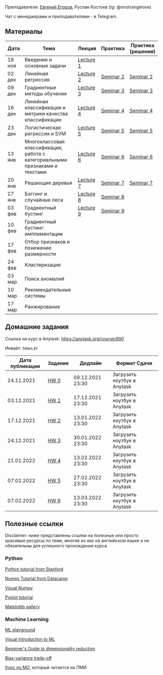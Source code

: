 
Преподаватели: [Евгений Егоров](https://evgenii-egorov.github.io/), Руслан Костоев (tg: @mrstrangeIove)

Чат с менеджерами и преподавателями - в Telegram.

## Материалы

| Дата | Тема | Лекция | Практика| Практика (решения) |
|------|------|--------|---------|--------------------|
|18 ноя|Введение и основные задачи| [Lecture 1](lectures/Lecture1) | | |
|02 дек|Линейная регрессия| [Lecture 2](lectures/Lecture2_lr.pdf) | [Seminar 2](practicals/sem_2_empty.ipynb) | [Seminar 2](practicals/sem_2_full.ipynb) | 
|09 дек|Градиентные методы обучения| [Lecture 3](lectures/Lecture3_gd.pdf) | [Seminar 3](practicals/sem_3_empty.ipynb) | [Seminar 3](practicals/sem_3_full.ipynb) | 
|16 дек|Линейная классификация и метрики качества классификации| [Lecture 4](lectures/Lecture4-linclass.pdf) | [Seminar 4](practicals/sem_4_empty.ipynb) | [Seminar 4](practicals/sem_4_full.ipynb) | 
|23 дек|Логистическая регрессия и SVM| [Lecture 5](lectures/Lecture5_LogReg_SVM.pdf) | [Seminar 5](practicals/sem_5_empty.ipynb) | [Seminar 5](practicals/sem_5_full.ipynb) | 
|13 янв |Многоклассовая классификация, работа с категориальными признаками и текстами| [Lecture 6](lectures/Lecture6-multiclass.pdf) | [Seminar 6](practicals/sem_6_empty.ipynb) | [Seminar 6](practicals/sem_6_full.ipynb) |
|20 янв |Решающие деревья| [Lecture 7](lectures/Lecture7_trees.pdf) | [Seminar 7](practicals/sem_7_empty.ipynb) | [Seminar 7](practicals/sem_7_full.ipynb) |
|27 янв |Бэггинг и случайные леса| [Lecture 8](lectures/Lecture8_ensembles.pdf) | [Seminar 8](practicals/sem_8.ipynb) | |
|03 фев |Градиентный бустинг| [Lecture 9](lectures/Lecture9_gradboost.pdf) | [Seminar 9](practicals/sem_9.ipynb) | |
|10 фев |Градиентный бустинг: имплементации| | | |
|17 фев |Отбор признаков и понижение размерности| | | |
|24 фев |Кластеризация| | | |
|03 мар |Поиск аномалий| | | |
|10 мар |Рекомендательные системы| | | |
|17 мар |Ранжирование| | | |

## Домашние задания
Ссылка на курс в Anytask: https://anytask.org/course/890

Инвайт: `S0AeL4V`


| Дата публикации| Задание | Дедлайн | Формат Сдачи|
|----------------|---------|---------|-------------|
|  24.11.2021  |[HW 0](https://github.com/weaselcmc/hse_ml_2021/tree/master/hw/hw0)|09.12.2021  23:30| Загрузить ноутбук в Anytask|
|  03.12.2021  |[HW 1](https://github.com/weaselcmc/hse_ml_2021/tree/master/hw/hw1)|17.12.2021  23:30| Загрузить ноутбук в Anytask|
|  17.12.2021  |[HW 2](https://github.com/weaselcmc/hse_ml_2021/tree/master/hw/hw2)|13.01.2022  23:30| Загрузить ноутбук в Anytask|
|  24.12.2021  |[HW 3](https://github.com/weaselcmc/hse_ml_2021/tree/master/hw/hw3)|30.01.2022  23:30| Загрузить ноутбук в Anytask|
|  21.01.2022  |[HW 4](https://github.com/weaselcmc/hse_ml_2021/tree/master/hw/hw4)|13.02.2022  23:30| Загрузить ноутбук в Anytask|
|  07.02.2022  |[HW 5](https://github.com/weaselcmc/hse_ml_2021/tree/master/hw/hw5)|27.02.2022 23:30 | Загрузить ноутбук в Anytask|
|  07.02.2022  |[HW 6](https://github.com/weaselcmc/hse_ml_2021/tree/master/hw/hw6)|13.03.2022 23:30 | Загрузить ноутбук в Anytask|

## Полезные ссылки
Disclaimer: ниже представлены ссылки на полезные или просто красивые ресурсы по теме, 
многие из них на английском языке и не обязательны для успешного прохождения курса. 

### Python
[Python tutorial from Stanford](https://cs231n.github.io/python-numpy-tutorial/)

[Numpy Tutorial from Datacamp](https://www.datacamp.com/community/tutorials/python-numpy-tutorial)

[Visual Numpy](http://jalammar.github.io/visual-numpy/)

[Pyplot tutorial](https://matplotlib.org/tutorials/introductory/pyplot.html)

[Matplotlib gallery](https://matplotlib.org/gallery.html)

### Machine Learning
[ML playground](https://ml-playground.com/)

[Visual Introduction to ML](http://www.r2d3.us/visual-intro-to-machine-learning-part-1/)

[Begginer's Guide to dimensionality reduction](https://idyll.pub/post/dimensionality-reduction-293e465c2a3443e8941b016d/)

[Bias-variance trade-off](http://www.r2d3.us/visual-intro-to-machine-learning-part-2/)

[Курс по МО](https://github.com/esokolov/ml-course-hse), который читается на ПМИ
